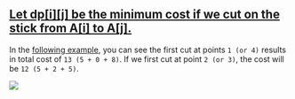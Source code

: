 ## [Let dp[i][j] be the minimum cost if we cut on the stick from A[i] to A[j].](https://leetcode.com/problems/minimum-cost-to-cut-a-stick/discuss/780901/C%2B%2B-bottom-up-dp-with-explanation)

  In the [following example](https://leetcode.com/problems/minimum-cost-to-cut-a-stick/discuss/780880/DP-with-picture-(Burst-Balloons)), you can see the first cut at points ```1 (or 4)``` results in total cost of ```13 (5 + 0 + 8)```. If we first cut at point ```2 (or 3)```, the cost will be ```12 (5 + 2 + 5)```.
  
  ![](https://i.imgur.com/Qo6MSgt.png)
